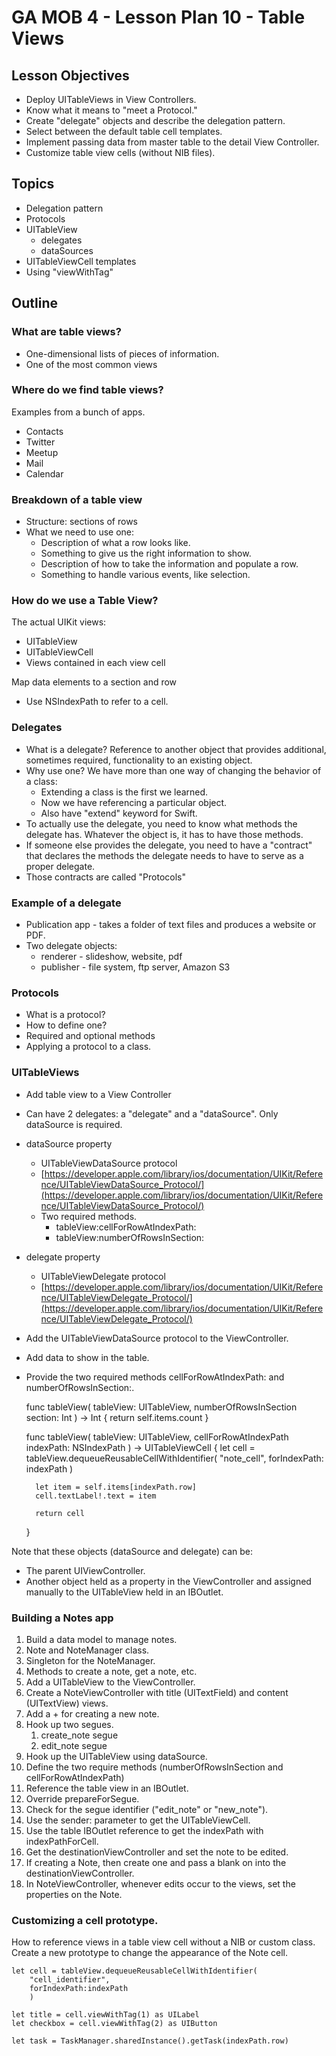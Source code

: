 # GA MOB 4 - Lesson Plan 10 - Table Views

## Lesson Objectives

* Deploy UITableViews in View Controllers.
* Know what it means to "meet a Protocol."
* Create "delegate" objects and describe the delegation pattern.
* Select between the default table cell templates.
* Implement passing data from master table to the detail View Controller.
* Customize table view cells (without NIB files).

## Topics

* Delegation pattern
* Protocols
* UITableView
  * delegates
  * dataSources
* UITableViewCell templates
* Using "viewWithTag"

## Outline

### What are table views?

* One-dimensional lists of pieces of information.
* One of the most common views

### Where do we find table views?

Examples from a bunch of apps.

* Contacts
* Twitter
* Meetup
* Mail
* Calendar

### Breakdown of a table view

* Structure: sections of rows
* What we need to use one:
    * Description of what a row looks like.
    * Something to give us the right information to show.
    * Description of how to take the information and populate a row.
    * Something to handle various events, like selection.

### How do we use a Table View?

The actual UIKit views:

* UITableView
* UITableViewCell
* Views contained in each view cell

Map data elements to a section and row

* Use NSIndexPath to refer to a cell.

### Delegates

* What is a delegate? Reference to another object that provides additional, sometimes required, functionality to an existing object.
* Why use one? We have more than one way of changing the behavior of a class:
    * Extending a class is the first we learned.
    * Now we have referencing a particular object.
    * Also have "extend" keyword for Swift.
* To actually use the delegate, you need to know what methods the delegate has. Whatever the object is, it has to have those methods.
* If someone else provides the delegate, you need to have a "contract" that declares the methods the delegate needs to have to serve as a proper delegate.
* Those contracts are called "Protocols"

### Example of a delegate

* Publication app - takes a folder of text files and produces a website or PDF.
* Two delegate objects:
    * renderer - slideshow, website, pdf
    * publisher - file system, ftp server, Amazon S3

### Protocols

* What is a protocol?
* How to define one?
* Required and optional methods
* Applying a protocol to a class.

### UITableViews

* Add table view to a View Controller
* Can have 2 delegates: a "delegate" and a "dataSource". Only dataSource is required.
* dataSource property
    * UITableViewDataSource protocol
    * [https://developer.apple.com/library/ios/documentation/UIKit/Reference/UITableViewDataSource_Protocol/](https://developer.apple.com/library/ios/documentation/UIKit/Reference/UITableViewDataSource_Protocol/)
    * Two required methods.
        * tableView:cellForRowAtIndexPath:
        * tableView:numberOfRowsInSection:
* delegate property
    * UITableViewDelegate protocol
    * [https://developer.apple.com/library/ios/documentation/UIKit/Reference/UITableViewDelegate_Protocol/](https://developer.apple.com/library/ios/documentation/UIKit/Reference/UITableViewDelegate_Protocol/)
* Add the UITableViewDataSource protocol to the ViewController.
* Add data to show in the table.
* Provide the two required methods cellForRowAtIndexPath: and numberOfRowsInSection:.

    func tableView(
            tableView: UITableView,
            numberOfRowsInSection section: Int
        ) -> Int
    {
        return self.items.count
    }

    func tableView(
            tableView: UITableView,
            cellForRowAtIndexPath indexPath: NSIndexPath
        ) -> UITableViewCell
    {
        let cell = tableView.dequeueReusableCellWithIdentifier(
            "note_cell",
            forIndexPath: indexPath
            )

        let item = self.items[indexPath.row]
        cell.textLabel!.text = item

        return cell
    }


Note that these objects (dataSource and delegate) can be:

* The parent UIViewController.
* Another object held as a property in the ViewController and assigned manually to the UITableView held in an IBOutlet.

### Building a Notes app

1. Build a data model to manage notes.
2. Note and NoteManager class.
3. Singleton for the NoteManager.
4. Methods to create a note, get a note, etc.
5. Add a UITableView to the ViewController.
6. Create a NoteViewController with title (UITextField) and content (UITextView) views.
7. Add a + for creating a new note.
8. Hook up two segues.
    1. create_note segue
    2. edit_note segue
9. Hook up the UITableView using dataSource.
10. Define the two require methods (numberOfRowsInSection and cellForRowAtIndexPath)
11. Reference the table view in an IBOutlet.
12. Override prepareForSegue.
13. Check for the segue identifier ("edit_note" or "new_note").
14. Use the sender: parameter to get the UITableViewCell.
15. Use the table IBOutlet reference to get the indexPath with indexPathForCell.
16. Get the destinationViewController and set the note to be edited.
17. If creating a Note, then create one and pass a blank on into the destinationViewController.
18. In NoteViewController, whenever edits occur to the views, set the properties on the Note.


### Customizing a cell prototype.

How to reference views in a table view cell without a NIB or custom class. Create a new prototype to change the appearance of the Note cell.


    let cell = tableView.dequeueReusableCellWithIdentifier(
        "cell_identifier",
        forIndexPath:indexPath
        )

    let title = cell.viewWithTag(1) as UILabel
    let checkbox = cell.viewWithTag(2) as UIButton

    let task = TaskManager.sharedInstance().getTask(indexPath.row)
